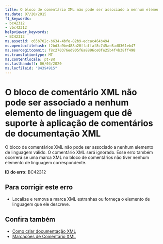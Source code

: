 ```yaml
---
title: O bloco de comentário XML não pode ser associado a nenhum elemento de linguagem que dê suporte à aplicação de comentários de documentação XML
ms.date: 07/20/2015
f1_keywords:
- bc42312
- vbc42312
helpviewer_keywords:
- BC42312
ms.assetid: c65b702c-b634-4bfe-82b9-edcac464b494
ms.openlocfilehash: f2bd3a9be488a20ffaffaf8c745ae8ad8361eb47
ms.sourcegitcommit: f8c270376ed905f6a8896ce0fe25b4f4b38ff498
ms.translationtype: MT
ms.contentlocale: pt-BR
ms.lasthandoff: 06/04/2020
ms.locfileid: "84394915"
---
```

# <a name="xml-comment-block-cannot-be-associated-with-any-language-element-that-supports-the-application-of-xml-documentation-comments"></a>O bloco de comentário XML não pode ser associado a nenhum elemento de linguagem que dê suporte à aplicação de comentários de documentação XML
O bloco de comentários XML não pode ser associado a nenhum elemento de linguagem válido. O comentário XML será ignorado. Esse erro também ocorrerá se uma marca XML no bloco de comentários não tiver nenhum elemento de linguagem correspondente.  
  
 **ID do erro:** BC42312  
  
## <a name="to-correct-this-error"></a>Para corrigir este erro  
  
- Localize e remova a marca XML estranhas ou forneça o elemento de linguagem que ele descreve.  
  
## <a name="see-also"></a>Confira também

- [Como criar documentação XML](../programming-guide/program-structure/how-to-create-xml-documentation.md)
- [Marcações de Comentário XML](../language-reference/xmldoc/index.md)
